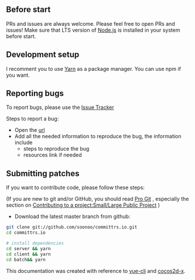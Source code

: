 ## Before start

PRs and issues are always welcome. Please feel free to open PRs and issues! Make sure that LTS version of [Node.js](https://nodejs.org/) is installed in your system before start.

## Development setup

I recomment you to use [Yarn](https://yarnpkg.com) as a package manager. You can use npm if you want.


## Reporting bugs

To report bugs, please use the [Issue Tracker](https://github.com/soonoo/committrs.io/issues)

Steps to report a bug:
* Open the [url](https://github.com/soonoo/committrs.io/issues/new)
* Add all the needed information to reproduce the bug, the information include
    * steps to reproduce the bug
    * resources link if needed


## Submitting patches

If you want to contribute code, please follow these steps:

(If you are new to git and/or GitHub, you should read [Pro Git](http://progit.org/book/) , especially the section on [Contributing to a project:Small/Large Public Project](http://progit.org/book/ch5-2.html#public_small_project) )

-   Download the latest master branch from github:

```sh
git clone git://github.com/soonoo/committrs.io.git
cd committrs.io

# install dependencies
cd server && yarn
cd client && yarn
cd batch&& yarn
```


This documentation was created with reference to [vue-cli](https://github.com/vuejs/vue-cli) and [cocos2d-x](https://github.com/cocos2d/cocos2d-x).
